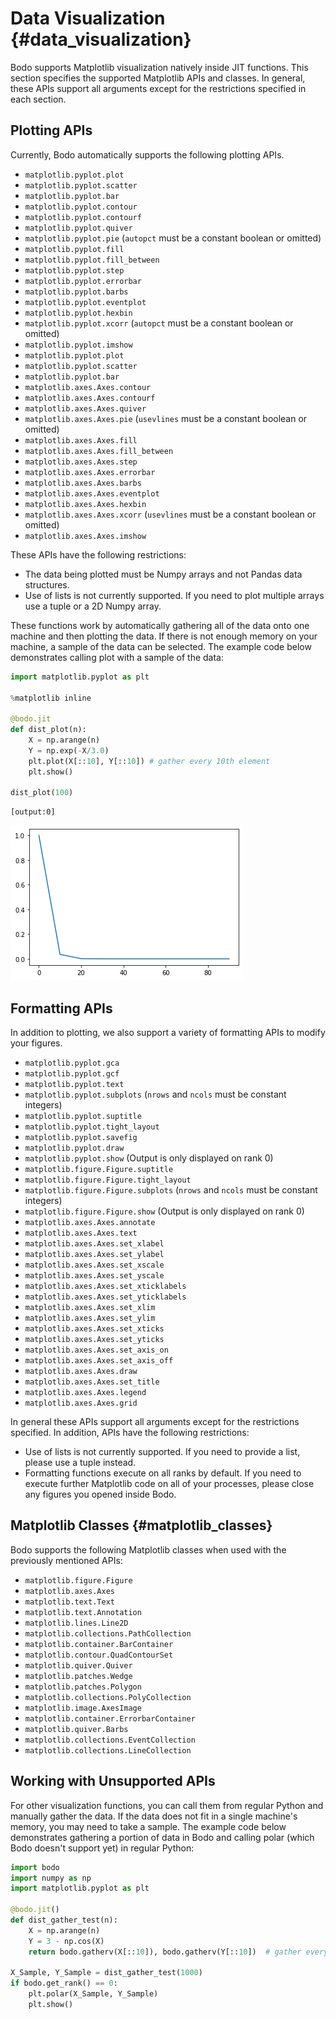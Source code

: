 # Data Visualization {#data_visualization}

Bodo supports Matplotlib visualization natively inside JIT functions.
This section specifies the supported Matplotlib APIs and classes. In
general, these APIs support all arguments except for the restrictions
specified in each section.

## Plotting APIs

Currently, Bodo automatically supports the following plotting APIs.

-   `matplotlib.pyplot.plot`
-   `matplotlib.pyplot.scatter`
-   `matplotlib.pyplot.bar`
-   `matplotlib.pyplot.contour`
-   `matplotlib.pyplot.contourf`
-   `matplotlib.pyplot.quiver`
-   `matplotlib.pyplot.pie` 
    (`autopct` must be a constant boolean or omitted)
-   `matplotlib.pyplot.fill`
-   `matplotlib.pyplot.fill_between`
-   `matplotlib.pyplot.step`
-   `matplotlib.pyplot.errorbar`
-   `matplotlib.pyplot.barbs`
-   `matplotlib.pyplot.eventplot`
-   `matplotlib.pyplot.hexbin`
-   `matplotlib.pyplot.xcorr`
    (`autopct` must be a constant boolean or omitted)
-   `matplotlib.pyplot.imshow`
-   `matplotlib.pyplot.plot`
-   `matplotlib.pyplot.scatter`
-   `matplotlib.pyplot.bar`
-   `matplotlib.axes.Axes.contour`
-   `matplotlib.axes.Axes.contourf`
-   `matplotlib.axes.Axes.quiver`
-   `matplotlib.axes.Axes.pie`
    (`usevlines` must be a constant boolean or omitted)
-   `matplotlib.axes.Axes.fill`
-   `matplotlib.axes.Axes.fill_between`
-   `matplotlib.axes.Axes.step`
-   `matplotlib.axes.Axes.errorbar`
-   `matplotlib.axes.Axes.barbs`
-   `matplotlib.axes.Axes.eventplot`
-   `matplotlib.axes.Axes.hexbin`
-   `matplotlib.axes.Axes.xcorr`
    (`usevlines` must be a constant boolean or omitted)
-   `matplotlib.axes.Axes.imshow`

These APIs have the following restrictions:

-   The data being plotted must be Numpy arrays and not Pandas data
    structures.
-   Use of lists is not currently supported. If you need to plot
    multiple arrays use a tuple or a 2D Numpy array.

These functions work by automatically gathering all of the data onto one
machine and then plotting the data. If there is not enough memory on
your machine, a sample of the data can be selected. The example code
below demonstrates calling plot with a sample of the data:

``` py
import matplotlib.pyplot as plt

%matplotlib inline

@bodo.jit
def dist_plot(n):
    X = np.arange(n)
    Y = np.exp(-X/3.0)
    plt.plot(X[::10], Y[::10]) # gather every 10th element
    plt.show()

dist_plot(100)
```

```console
[output:0]
```

![image](../bodo_tutorial_files/bodo_tutorial_83_1.png)

## Formatting APIs

In addition to plotting, we also support a variety of formatting APIs to
modify your figures.

-   `matplotlib.pyplot.gca`
-   `matplotlib.pyplot.gcf`
-   `matplotlib.pyplot.text`
-   `matplotlib.pyplot.subplots`
    (`nrows` and `ncols` must be constant integers)
-   `matplotlib.pyplot.suptitle`
-   `matplotlib.pyplot.tight_layout`
-   `matplotlib.pyplot.savefig`
-   `matplotlib.pyplot.draw`
-   `matplotlib.pyplot.show` 
    (Output is only displayed on rank 0)
-   `matplotlib.figure.Figure.suptitle`
-   `matplotlib.figure.Figure.tight_layout`
-   `matplotlib.figure.Figure.subplots`
    (`nrows` and `ncols` must be constant integers)
-   `matplotlib.figure.Figure.show`
    (Output is only displayed on rank 0)
-   `matplotlib.axes.Axes.annotate`
-   `matplotlib.axes.Axes.text`
-   `matplotlib.axes.Axes.set_xlabel`
-   `matplotlib.axes.Axes.set_ylabel`
-   `matplotlib.axes.Axes.set_xscale`
-   `matplotlib.axes.Axes.set_yscale`
-   `matplotlib.axes.Axes.set_xticklabels`
-   `matplotlib.axes.Axes.set_yticklabels`
-   `matplotlib.axes.Axes.set_xlim`
-   `matplotlib.axes.Axes.set_ylim`
-   `matplotlib.axes.Axes.set_xticks`
-   `matplotlib.axes.Axes.set_yticks`
-   `matplotlib.axes.Axes.set_axis_on`
-   `matplotlib.axes.Axes.set_axis_off`
-   `matplotlib.axes.Axes.draw`
-   `matplotlib.axes.Axes.set_title`
-   `matplotlib.axes.Axes.legend`
-   `matplotlib.axes.Axes.grid`

In general these APIs support all arguments except for the restrictions
specified. In addition, APIs have the following restrictions:

-   Use of lists is not currently supported. If you need to provide a
    list, please use a tuple instead.
-   Formatting functions execute on all ranks by default. If you need
    to execute further Matplotlib code on all of your processes,
    please close any figures you opened inside Bodo.

## Matplotlib Classes {#matplotlib_classes}

Bodo supports the following Matplotlib classes when used with the
previously mentioned APIs:

-   `matplotlib.figure.Figure`
-   `matplotlib.axes.Axes`
-   `matplotlib.text.Text`
-   `matplotlib.text.Annotation`
-   `matplotlib.lines.Line2D`
-   `matplotlib.collections.PathCollection`
-   `matplotlib.container.BarContainer`
-   `matplotlib.contour.QuadContourSet`
-   `matplotlib.quiver.Quiver`
-   `matplotlib.patches.Wedge`
-   `matplotlib.patches.Polygon`
-   `matplotlib.collections.PolyCollection`
-   `matplotlib.image.AxesImage`
-   `matplotlib.container.ErrorbarContainer`
-   `matplotlib.quiver.Barbs`
-   `matplotlib.collections.EventCollection`
-   `matplotlib.collections.LineCollection`

## Working with Unsupported APIs

For other visualization functions, you can call them from regular Python
and manually gather the data. If the data does not fit in a single
machine's memory, you may need to take a sample. The example code below
demonstrates gathering a portion of data in Bodo and calling polar
(which Bodo doesn't support yet) in regular Python:

```py
import bodo
import numpy as np
import matplotlib.pyplot as plt

@bodo.jit()
def dist_gather_test(n):
    X = np.arange(n)
    Y = 3 - np.cos(X)
    return bodo.gatherv(X[::10]), bodo.gatherv(Y[::10])  # gather every 10th element

X_Sample, Y_Sample = dist_gather_test(1000)
if bodo.get_rank() == 0:
    plt.polar(X_Sample, Y_Sample)
    plt.show()
```


